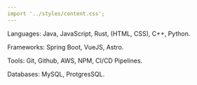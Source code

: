 ```yaml
---
import '../styles/content.css';
---
```


<div class="content">
    <p><span class="skill-title">Languages: </span>Java, JavaScript, Rust, (HTML, CSS), C++, Python.</p>
    <p><span class="skill-title">Frameworks: </span>Spring Boot, VueJS, Astro.</p>
    <p><span class="skill-title">Tools: </span>Git, Github, AWS, NPM, CI/CD Pipelines.</p>
    <p><span class="skill-title">Databases: </span>MySQL, ProtgresSQL.</p>
    </br>
</div>